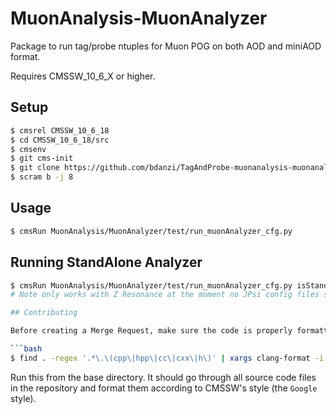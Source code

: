 # MuonAnalysis-MuonAnalyzer

Package to run tag/probe ntuples for Muon POG on both AOD and miniAOD format.

Requires CMSSW_10_6_X or higher.

## Setup
```bash
$ cmsrel CMSSW_10_6_18 
$ cd CMSSW_10_6_18/src
$ cmsenv
$ git cms-init
$ git clone https://github.com/bdanzi/TagAndProbe-muonanalysis-muonanalyzer.git MuonAnalysis/MuonAnalyzer
$ scram b -j 8
```

## Usage
```bash
$ cmsRun MuonAnalysis/MuonAnalyzer/test/run_muonAnalyzer_cfg.py
```

## Running StandAlone Analyzer
```bash
$ cmsRun MuonAnalysis/MuonAnalyzer/test/run_muonAnalyzer_cfg.py isStandAlone=True
# Note only works with Z Resonance at the moment no JPsi config files set yet

## Contributing

Before creating a Merge Request, make sure the code is properly formatted with:

```bash
$ find . -regex '.*\.\(cpp\|hpp\|cc\|cxx\|h\)' | xargs clang-format -i
```

Run this from the base directory. It should go through all source code files in the repository and format them according to CMSSW's style (the `Google` style).
